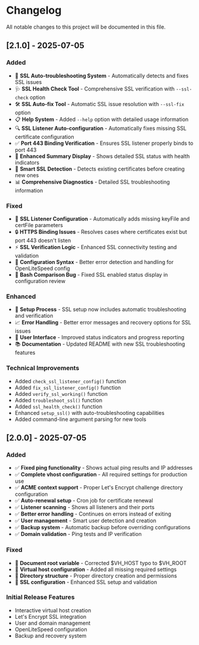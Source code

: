 # Changelog

All notable changes to this project will be documented in this file.

## [2.1.0] - 2025-07-05

### Added
- 🔧 **SSL Auto-troubleshooting System** - Automatically detects and fixes SSL issues
- 🩺 **SSL Health Check Tool** - Comprehensive SSL verification with `--ssl-check` option
- 🛠️ **SSL Auto-fix Tool** - Automatic SSL issue resolution with `--ssl-fix` option
- 📋 **Help System** - Added `--help` option with detailed usage information
- 🔍 **SSL Listener Auto-configuration** - Automatically fixes missing SSL certificate configuration
- ✅ **Port 443 Binding Verification** - Ensures SSL listener properly binds to port 443
- 🎯 **Enhanced Summary Display** - Shows detailed SSL status with health indicators
- 🔄 **Smart SSL Detection** - Detects existing certificates before creating new ones
- 📊 **Comprehensive Diagnostics** - Detailed SSL troubleshooting information

### Fixed
- 🐛 **SSL Listener Configuration** - Automatically adds missing keyFile and certFile parameters
- 🔒 **HTTPS Binding Issues** - Resolves cases where certificates exist but port 443 doesn't listen
- ⚡ **SSL Verification Logic** - Enhanced SSL connectivity testing and validation
- 🔧 **Configuration Syntax** - Better error detection and handling for OpenLiteSpeed config
- 📝 **Bash Comparison Bug** - Fixed SSL enabled status display in configuration review

### Enhanced
- 🚀 **Setup Process** - SSL setup now includes automatic troubleshooting and verification
- 📈 **Error Handling** - Better error messages and recovery options for SSL issues
- 🎨 **User Interface** - Improved status indicators and progress reporting
- 📚 **Documentation** - Updated README with new SSL troubleshooting features

### Technical Improvements
- Added `check_ssl_listener_config()` function
- Added `fix_ssl_listener_config()` function  
- Added `verify_ssl_working()` function
- Added `troubleshoot_ssl()` function
- Added `ssl_health_check()` function
- Enhanced `setup_ssl()` with auto-troubleshooting capabilities
- Added command-line argument parsing for new tools

## [2.0.0] - 2025-07-05

### Added
- ✅ **Fixed ping functionality** - Shows actual ping results and IP addresses
- ✅ **Complete vhost configuration** - All required settings for production use
- ✅ **ACME context support** - Proper Let's Encrypt challenge directory configuration
- ✅ **Auto-renewal setup** - Cron job for certificate renewal
- ✅ **Listener scanning** - Shows all listeners and their ports
- ✅ **Better error handling** - Continues on errors instead of exiting
- ✅ **User management** - Smart user detection and creation
- ✅ **Backup system** - Automatic backup before overriding configurations
- ✅ **Domain validation** - Ping tests and IP verification

### Fixed
- 🐛 **Document root variable** - Corrected $VH_HOST typo to $VH_ROOT
- 🔧 **Virtual host configuration** - Added all missing required settings
- 📁 **Directory structure** - Proper directory creation and permissions
- 🔐 **SSL configuration** - Enhanced SSL setup and validation

### Initial Release Features
- Interactive virtual host creation
- Let's Encrypt SSL integration
- User and domain management
- OpenLiteSpeed configuration
- Backup and recovery system